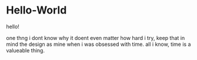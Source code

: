 # Hello-World

hello!

one thng i dont know why it doent even matter how hard i try,
keep that in mind the design as mine when i was obsessed with time.
all i know, time is a valueable thing.
